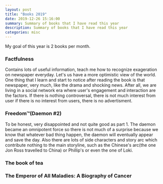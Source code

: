 ```yaml
---
layout: post
title: "Books 2019"
date: 2019-12-26 15:16:00
summary: Summary of books that I have read this year
description: Summary of books that I have read this year
categories: misc
---
```


My goal of this year is 2 books per month.

### Factfulness

Contains lots of useful information, teach me how to recognize exageration on newspaper everyday. Let's us have a more optimistic view of the world. One thing that I learn and start to notice after reading the book is that newspaper, very much, like the drama and shocking news. After all, we are living in a social network era where user's engagement and interaction are the factors. If there is nothing controversal, there is not much interest from user if there is no interest from users, there is no advertisment.

### Freedom™(Daemon #2)

To be honest, very disappointed and not quite good as part 1. The daemon became an omnipotent force so there is not much of a surprise because we know that whatever bad thing happen, the daemon will eventually appear and save the day. Also there are lots of side characters and story arc which contribute nothing to the main storyline, such as the Chinese's arc(the one Jon Ross travelled to China) or Phillip's or even the one of Loki.

### The book of tea

### The Emperor of All Maladies: A Biography of Cancer
